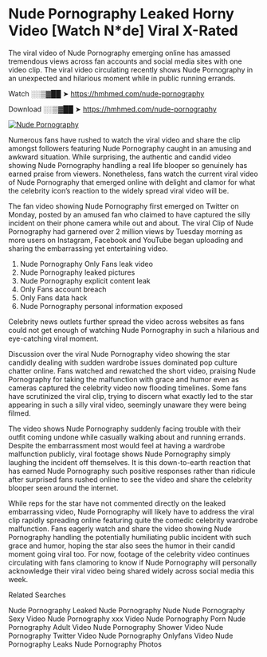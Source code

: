 ﻿# Nude Pornography Leaked Horny Video [Watch N*de] Viral X-Rated

The viral video of ﻿Nude Pornography emerging online has amassed tremendous views across fan accounts and social media sites with one video clip. The viral video circulating recently shows ﻿Nude Pornography in an unexpected and hilarious moment while in public running errands. 

Watch ░░▒▓██ ➤ https://hmhmed.com/nude-pornography

Download ░░▒▓██ ➤ https://hmhmed.com/nude-pornography

[![Nude Pornography](https://i.imgur.com/dJHk4Zq.gif)](https://hmhmed.com/nude-pornography)

Numerous fans have rushed to watch the viral video and share the clip amongst followers featuring ﻿Nude Pornography caught in an amusing and awkward situation. While surprising, the authentic and candid video showing ﻿Nude Pornography handling a real life blooper so genuinely has earned praise from viewers. Nonetheless, fans watch the current viral video of ﻿Nude Pornography that emerged online with delight and clamor for what the celebrity icon’s reaction to the widely spread viral video will be.

The fan video showing ﻿Nude Pornography first emerged on Twitter on Monday, posted by an amused fan who claimed to have captured the silly incident on their phone camera while out and about. The viral Clip of ﻿Nude Pornography had garnered over 2 million views by Tuesday morning as more users on Instagram, Facebook and YouTube began uploading and sharing the embarrassing yet entertaining video. 

1. ﻿Nude Pornography Only Fans leak video
2. ﻿Nude Pornography leaked pictures
3. ﻿Nude Pornography explicit content leak
4. Only Fans account breach
5. Only Fans data hack
6. ﻿Nude Pornography personal information exposed

Celebrity news outlets further spread the video across websites as fans could not get enough of watching ﻿Nude Pornography in such a hilarious and eye-catching viral moment. 

Discussion over the viral ﻿Nude Pornography video showing the star candidly dealing with sudden wardrobe issues dominated pop culture chatter online. Fans watched and rewatched the short video, praising ﻿Nude Pornography for taking the malfunction with grace and humor even as cameras captured the celebrity video now flooding timelines. Some fans have scrutinized the viral clip, trying to discern what exactly led to the star appearing in such a silly viral video, seemingly unaware they were being filmed.

The video shows ﻿Nude Pornography suddenly facing trouble with their outfit coming undone while casually walking about and running errands. Despite the embarrassment most would feel at having a wardrobe malfunction publicly, viral footage shows ﻿Nude Pornography simply laughing the incident off themselves. It is this down-to-earth reaction that has earned ﻿Nude Pornography such positive responses rather than ridicule after surprised fans rushed online to see the video and share the celebrity blooper seen around the internet.  

While reps for the star have not commented directly on the leaked embarrassing video, ﻿Nude Pornography will likely have to address the viral clip rapidly spreading online featuring quite the comedic celebrity wardrobe malfunction. Fans eagerly watch and share the video showing ﻿Nude Pornography handling the potentially humiliating public incident with such grace and humor, hoping the star also sees the humor in their candid moment going viral too. For now, footage of the celebrity video continues circulating with fans clamoring to know if ﻿Nude Pornography will personally acknowledge their viral video being shared widely across social media this week.

Related Searches

﻿Nude Pornography Leaked
﻿Nude Pornography Nude
﻿Nude Pornography Sexy Video
﻿Nude Pornography xxx Video
﻿Nude Pornography Porn
﻿Nude Pornography Adult Video
﻿Nude Pornography Shower Video
﻿Nude Pornography Twitter Video
﻿Nude Pornography Onlyfans Video
﻿Nude Pornography Leaks
﻿Nude Pornography Photos